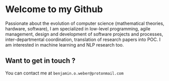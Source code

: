 # Welcome to my Github

Passionate about the evolution of computer science (mathematical theories, hardware, software), I am specialized in low-level programming, agile management, design and development of software projects and processes, inter-departmental coordination, translation of research papers
into POC.
I am interested in machine learning and NLP research too.

## Want to get in touch ?

You can contact me at `benjamin.o.weber@protonmail.com`